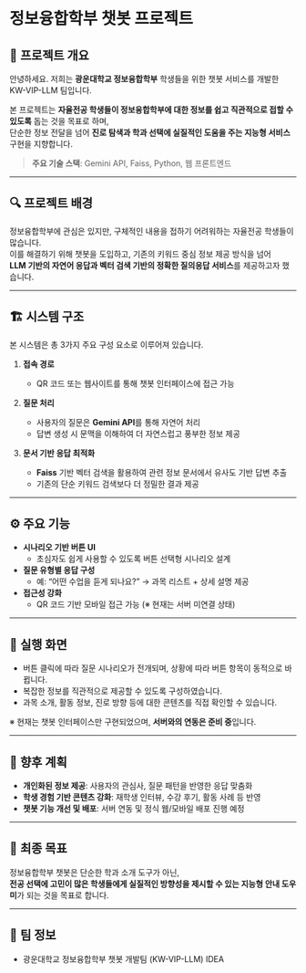 # 정보융합학부 챗봇 프로젝트

## 📌 프로젝트 개요

안녕하세요. 저희는 **광운대학교 정보융합학부** 학생들을 위한 챗봇 서비스를 개발한  KW-VIP-LLM 팀입니다.

본 프로젝트는 **자율전공 학생들이 정보융합학부에 대한 정보를 쉽고 직관적으로 접할 수 있도록** 돕는 것을 목표로 하며,  
단순한 정보 전달을 넘어 **진로 탐색과 학과 선택에 실질적인 도움을 주는 지능형 서비스** 구현을 지향합니다.

> **주요 기술 스택**: Gemini API, Faiss, Python, 웹 프론트엔드

---

## 🔍 프로젝트 배경

정보융합학부에 관심은 있지만, 구체적인 내용을 접하기 어려워하는 자율전공 학생들이 많습니다.  
이를 해결하기 위해 챗봇을 도입하고, 기존의 키워드 중심 정보 제공 방식을 넘어  
**LLM 기반의 자연어 응답과 벡터 검색 기반의 정확한 질의응답 서비스**를 제공하고자 했습니다.

---

## 🏗️ 시스템 구조

본 시스템은 총 3가지 주요 구성 요소로 이루어져 있습니다.

1. **접속 경로**
   - QR 코드 또는 웹사이트를 통해 챗봇 인터페이스에 접근 가능

2. **질문 처리**
   - 사용자의 질문은 **Gemini API**를 통해 자연어 처리
   - 답변 생성 시 문맥을 이해하여 더 자연스럽고 풍부한 정보 제공

3. **문서 기반 응답 최적화**
   - **Faiss** 기반 벡터 검색을 활용하여 관련 정보 문서에서 유사도 기반 답변 추출
   - 기존의 단순 키워드 검색보다 더 정밀한 결과 제공

---

## ⚙️ 주요 기능

- **시나리오 기반 버튼 UI**
  - 초심자도 쉽게 사용할 수 있도록 버튼 선택형 시나리오 설계
- **질문 유형별 응답 구성**
  - 예: “어떤 수업을 듣게 되나요?” → 과목 리스트 + 상세 설명 제공
- **접근성 강화**
  - QR 코드 기반 모바일 접근 가능 (※ 현재는 서버 미연결 상태)

---

## 📸 실행 화면

- 버튼 클릭에 따라 질문 시나리오가 전개되며, 상황에 따라 버튼 항목이 동적으로 바뀝니다.
- 복잡한 정보를 직관적으로 제공할 수 있도록 구성하였습니다.
- 과목 소개, 활동 정보, 진로 방향 등에 대한 콘텐츠를 직접 확인할 수 있습니다.

※ 현재는 챗봇 인터페이스만 구현되었으며, **서버와의 연동은 준비 중**입니다.

---

## 🚀 향후 계획

- **개인화된 정보 제공**: 사용자의 관심사, 질문 패턴을 반영한 응답 맞춤화
- **학생 경험 기반 콘텐츠 강화**: 재학생 인터뷰, 수강 후기, 활동 사례 등 반영
- **챗봇 기능 개선 및 배포**: 서버 연동 및 정식 웹/모바일 배포 진행 예정

---

## 🎯 최종 목표

정보융합학부 챗봇은 단순한 학과 소개 도구가 아닌,  
**전공 선택에 고민이 많은 학생들에게 실질적인 방향성을 제시할 수 있는 지능형 안내 도우미**가 되는 것을 목표로 합니다.

---

## 👥 팀 정보

- 광운대학교 정보융합학부 챗봇 개발팀 (KW-VIP-LLM)  IDEA
